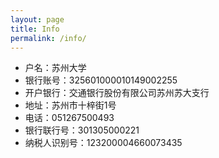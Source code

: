 ```yaml
---
layout: page
title: Info
permalink: /info/
---
```


- 户名：苏州大学
- 银行账号：325601000010149002255
- 开户银行：交通银行股份有限公司苏州苏大支行
- 地址：苏州市十梓街1号
- 电话：051267500493
- 银行联行号：301305000221
- 纳税人识别号：123200004660073435


